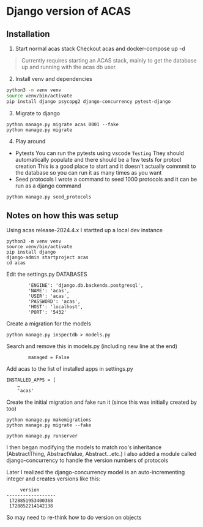 # Django version of ACAS


## Installation

1. Start normal acas stack
Checkout acas and docker-compose up -d

> Currently requires starting an ACAS stack, mainly to get the database up and running with the acas db user.

2. Install venv and dependencies

```bash
python3 -m venv venv
source venv/bin/activate
pip install django psycopg2 django-concurrency pytest-django
```

3. Migrate to django

```
python manage.py migrate acas 0001 --fake
python manage.py migrate
```

4. Play around

- Pytests
You can run the pytests using vscode `Testing`
They should automatically populate and there should be a few tests for protocl creation
This is a good place to start and it doesn't actually commmit to the database so you can run it as many times as you want
- Seed protocols
I wrote a command to seed 1000 protocols and it can be run as a django command

```
python manage.py seed_protocols
```





## Notes on how this was setup

Using acas release-2024.4.x I startted up a local dev instance


```
python3 -m venv venv
source venv/bin/activate
pip install django
django-admin startproject acas
cd acas
```

Edit the settings.py DATABASES

```
        'ENGINE': 'django.db.backends.postgresql',
        'NAME': 'acas',
        'USER': 'acas',
        'PASSWORD': 'acas',
        'HOST': 'localhost',
        'PORT': '5432'
```

Create a migration for the models

```
python manage.py inspectdb > models.py
```

Search and remove this in models.py (including new line at the end)
```
        managed = False
```

Add acas to the list of installed apps in settings.py
```
INSTALLED_APPS = [
	…
    'acas'
```

Create the initial migration and fake run it (since this was initially created by too)
```
python manage.py makemigrations
python manage.py migrate --fake
```


```
python manage.py runserver
```


I then began modifying the models to match roo's inheritance (AbstractThing, AbstractValue, Abstract...etc.)
I also added a module called django-concurrency to handle the version numbers of protocols

Later I realized the django-concurrency model is an auto-incrementing integer and creates versions like this:

```
     version      
------------------
 1728851953400368
 1728852214142138
 ```

 So may need to re-think how to do version on objects